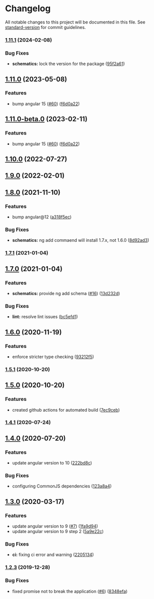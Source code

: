 # Changelog

All notable changes to this project will be documented in this file. See [standard-version](https://github.com/conventional-changelog/standard-version) for commit guidelines.

### [1.11.1](https://github.com/yociduo/ngx-pendo/compare/v1.11.0...v1.11.1) (2024-02-08)

### Bug Fixes

- **schematics:** lock the version for the package ([95f2a61](https://github.com/yociduo/ngx-pendo/commit/95f2a615619626ae0a0e9b2bf523b53fb7842ade))

## [1.11.0](https://github.com/yociduo/ngx-pendo/compare/v1.10.0...v1.11.0) (2023-05-08)

### Features

- bump angular 15 ([#60](https://github.com/yociduo/ngx-pendo/issues/60)) ([f6d0a22](https://github.com/yociduo/ngx-pendo/commit/f6d0a222f2392639c9d2a1a0a60b8dad42cb8039))

## [1.11.0-beta.0](https://github.com/yociduo/ngx-pendo/compare/v1.10.0...v1.11.0-beta.0) (2023-02-11)

### Features

- bump angular 15 ([#60](https://github.com/yociduo/ngx-pendo/issues/60)) ([f6d0a22](https://github.com/yociduo/ngx-pendo/commit/f6d0a222f2392639c9d2a1a0a60b8dad42cb8039))

## [1.10.0](https://github.com/yociduo/ngx-pendo/compare/v1.9.0...v1.10.0) (2022-07-27)

## [1.9.0](https://github.com/yociduo/ngx-pendo/compare/v1.8.0...v1.9.0) (2022-02-01)

## [1.8.0](https://github.com/yociduo/ngx-pendo/compare/v1.7.1...v1.8.0) (2021-11-10)

### Features

- bump angular@12 ([a318f5ec](https://github.com/yociduo/ngx-pendo/commit/a318f5ec4e437fb6096b5ec34a2b7067cef0e77a))

### Bug Fixes

- **schematics:** ng add commaend will install 1.7.x, not 1.6.0 ([8d92ad3](https://github.com/yociduo/ngx-pendo/commit/8d92ad35837e208298abde8b7be5ee441aad1051))

### [1.7.1](https://github.com/yociduo/ngx-pendo/compare/v1.7.0...v1.7.1) (2021-01-04)

## [1.7.0](https://github.com/yociduo/ngx-pendo/compare/v1.6.0...v1.7.0) (2021-01-04)

### Features

- **schematics:** provide ng add schema ([#16](https://github.com/yociduo/ngx-pendo/issues/16)) ([13d232d](https://github.com/yociduo/ngx-pendo/commit/13d232d840e0cd44163690c6d1b3263e2319b9c1))

### Bug Fixes

- **lint:** resolve lint issues ([bc5efd1](https://github.com/yociduo/ngx-pendo/commit/bc5efd1cd86f0bdf4f4956eb70dd6281d51453a1))

## [1.6.0](https://github.com/yociduo/ngx-pendo/compare/v1.5.1...v1.6.0) (2020-11-19)

### Features

- enforce stricter type checking ([93212f5](https://github.com/yociduo/ngx-pendo/commit/93212f57c356cb139204597ba127dce259a2baab))

### [1.5.1](https://github.com/yociduo/ngx-pendo/compare/v1.5.0...v1.5.1) (2020-10-20)

## [1.5.0](https://github.com/yociduo/ngx-pendo/compare/v1.4.1...v1.5.0) (2020-10-20)

### Features

- created github actions for automated build ([7ec9ceb](https://github.com/yociduo/ngx-pendo/commit/7ec9ceb19017593afbad4b0d0d4a3bd8c800cc9a))

### [1.4.1](https://github.com/yociduo/ngx-pendo/compare/v1.4.0...v1.4.1) (2020-07-24)

## [1.4.0](https://github.com/yociduo/ngx-pendo/compare/v1.3.0...v1.4.0) (2020-07-20)

### Features

- update angular version to 10 ([222bd8c](https://github.com/yociduo/ngx-pendo/commit/222bd8c4c31ebfb3171060ff704a3470aad16b15))

### Bug Fixes

- configuring CommonJS dependencies ([123a8a4](https://github.com/yociduo/ngx-pendo/commit/123a8a4ec2a7f51fbae13abbe5578123703a8227))

## [1.3.0](https://github.com/yociduo/ngx-pendo/compare/v1.2.3...v1.3.0) (2020-03-17)

### Features

- update angular version to 9 ([#7](https://github.com/yociduo/ngx-pendo/issues/7)) ([1fa9d94](https://github.com/yociduo/ngx-pendo/commit/1fa9d943a97ae7952d1a580689082929d66871be))
- update angular version to 9 step 2 ([5a9e22c](https://github.com/yociduo/ngx-pendo/commit/5a9e22c87ec9aac0d5b65e2067250eaa323a04ca))

### Bug Fixes

- **ci:** fixing ci error and warning ([2205134](https://github.com/yociduo/ngx-pendo/commit/220513451d0588505af3d10a2588ba5cea26f236))

### [1.2.3](https://github.com/yociduo/ngx-pendo/compare/v1.2.2...v1.2.3) (2019-12-28)

### Bug Fixes

- fixed promise not to break the application ([#6](https://github.com/yociduo/ngx-pendo/issues/6)) ([8348efa](https://github.com/yociduo/ngx-pendo/commit/8348efabf8687e1b18481561a880c635dac4acb4))
